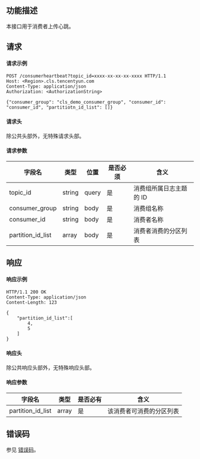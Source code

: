 ## 功能描述

本接口用于消费者上传心跳。

## 请求

#### 请求示例

```shell
POST /consumerheartbeat?topic_id=xxxx-xx-xx-xx-xxxx HTTP/1.1
Host: <Region>.cls.tencentyun.com
Content-Type: application/json
Authorization: <AuthorizationString>

{"consumer_group": "cls_demo_consumer_group", "consumer_id": "consumer_id", "partitiotn_id_list": []}
```

#### 请求头

除公共头部外，无特殊请求头部。

#### 请求参数

| 字段名            | 类型   | 位置  | 是否必须 | 含义                    |
| ----------------- | ------ | ----- | -------- | ----------------------- |
| topic_id          | string | query | 是       | 消费组所属日志主题的 ID |
| consumer_group    | string | body  | 是       | 消费组名称              |
| consumer_id       | string | body  | 是       | 消费者名称              |
| partition_id_list | array  | body  | 是       | 消费者消费的分区列表    |



## 响应

#### 响应示例

```shell
HTTP/1.1 200 OK
Content-Type: application/json
Content-Length: 123

{
    "partition_id_list":[
        4,
        5
    ]
}
```

#### 响应头

除公共响应头部外，无特殊响应头部。

#### 响应参数

| 字段名            | 类型  | 是否必有 | 含义                     |
| ----------------- | ----- | -------- | ------------------------ |
| partition_id_list | array | 是       | 该消费者可消费的分区列表 |

## 错误码

参见 [错误码](https://intl.cloud.tencent.com/document/product/614/12402)。
